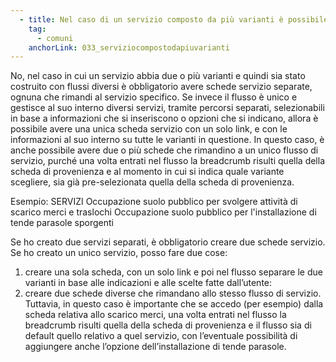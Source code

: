 ```yaml
---
  - title: Nel caso di un servizio composto da più varianti è possibile creare un’unica scheda servizio con più pulsanti di accesso a servizi diversi?
    tag:
      - comuni
    anchorLink: 033_serviziocompostodapiuvarianti
---
```


No, nel caso in cui un servizio abbia due o più varianti e quindi sia stato costruito con flussi diversi è obbligatorio avere schede servizio separate, ognuna che rimandi al servizio specifico.
Se invece il flusso è unico e gestisce al suo interno diversi servizi, tramite percorsi separati, selezionabili in base a informazioni che si inseriscono o opzioni che si indicano, allora è possibile avere una unica scheda servizio con un solo link, e con le informazioni al suo interno su tutte le varianti in questione.
In questo caso, è anche possibile avere due o più schede che rimandino a un unico flusso di servizio, purché una volta entrati nel flusso la breadcrumb risulti quella della scheda di provenienza e al momento in cui si indica quale variante scegliere, sia già pre-selezionata quella della scheda di provenienza.

Esempio:
SERVIZI
Occupazione suolo pubblico per svolgere attività di scarico merci e traslochi
Occupazione suolo pubblico per l'installazione di tende parasole sporgenti

Se ho creato due servizi separati, è obbligatorio creare due schede servizio.
Se ho creato un unico servizio, posso fare due cose:
1. creare una sola scheda, con un solo link e poi nel flusso separare le due varianti in base alle indicazioni e alle scelte fatte dall’utente:
2. creare due schede diverse che rimandano allo stesso flusso di servizio. Tuttavia, in questo caso è importante che se accedo (per esempio) dalla scheda relativa allo scarico merci, una volta entrati nel flusso la breadcrumb risulti quella della scheda di provenienza e il flusso sia di default quello relativo a quel servizio, con l’eventuale possibilità di aggiungere anche l’opzione dell’installazione di tende parasole.
